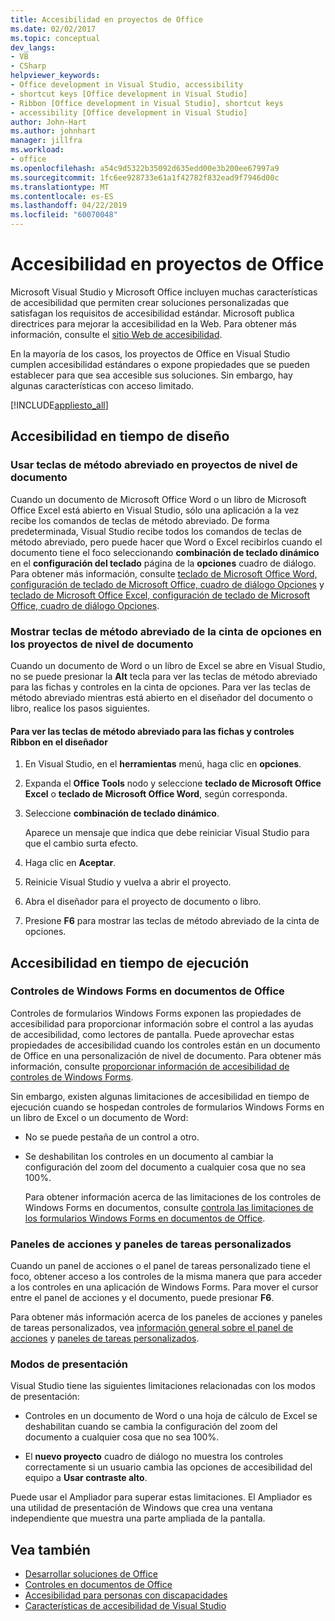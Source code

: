 ```yaml
---
title: Accesibilidad en proyectos de Office
ms.date: 02/02/2017
ms.topic: conceptual
dev_langs:
- VB
- CSharp
helpviewer_keywords:
- Office development in Visual Studio, accessibility
- shortcut keys [Office development in Visual Studio]
- Ribbon [Office development in Visual Studio], shortcut keys
- accessibility [Office development in Visual Studio]
author: John-Hart
ms.author: johnhart
manager: jillfra
ms.workload:
- office
ms.openlocfilehash: a54c9d5322b35092d635edd00e3b200ee67997a9
ms.sourcegitcommit: 1fc6ee928733e61a1f42782f832ead9f7946d00c
ms.translationtype: MT
ms.contentlocale: es-ES
ms.lasthandoff: 04/22/2019
ms.locfileid: "60070048"
---
```

# <a name="accessibility-in-office-projects"></a>Accesibilidad en proyectos de Office

Microsoft Visual Studio y Microsoft Office incluyen muchas características de accesibilidad que permiten crear soluciones personalizadas que satisfagan los requisitos de accesibilidad estándar. Microsoft publica directrices para mejorar la accesibilidad en la Web. Para obtener más información, consulte el [sitio Web de accesibilidad](http://go.microsoft.com/fwlink/?LinkID=37113).

En la mayoría de los casos, los proyectos de Office en Visual Studio cumplen accesibilidad estándares o expone propiedades que se pueden establecer para que sea accesible sus soluciones. Sin embargo, hay algunas características con acceso limitado.

[!INCLUDE[appliesto_all](../vsto/includes/appliesto-all-md.md)]

## <a name="accessibility-at-design-time"></a>Accesibilidad en tiempo de diseño

### <a name="use-shortcut-keys-in-document-level-projects"></a>Usar teclas de método abreviado en proyectos de nivel de documento
 Cuando un documento de Microsoft Office Word o un libro de Microsoft Office Excel está abierto en Visual Studio, sólo una aplicación a la vez recibe los comandos de teclas de método abreviado. De forma predeterminada, Visual Studio recibe todos los comandos de teclas de método abreviado, pero puede hacer que Word o Excel recibirlos cuando el documento tiene el foco seleccionando **combinación de teclado dinámico** en el **configuración del teclado** página de la **opciones** cuadro de diálogo. Para obtener más información, consulte [teclado de Microsoft Office Word, configuración de teclado de Microsoft Office, cuadro de diálogo Opciones](../vsto/microsoft-office-word-keyboard-microsoft-office-keyboard-settings-options-dialog-box.md) y [teclado de Microsoft Office Excel, configuración de teclado de Microsoft Office, cuadro de diálogo Opciones](../vsto/microsoft-office-excel-keyboard-microsoft-office-keyboard-settings-options-dialog-box.md).

### <a name="display-shortcut-keys-for-the-ribbon-in-document-level-projects"></a>Mostrar teclas de método abreviado de la cinta de opciones en los proyectos de nivel de documento
 Cuando un documento de Word o un libro de Excel se abre en Visual Studio, no se puede presionar la **Alt** tecla para ver las teclas de método abreviado para las fichas y controles en la cinta de opciones. Para ver las teclas de método abreviado mientras está abierto en el diseñador del documento o libro, realice los pasos siguientes.

#### <a name="to-view-shortcut-keys-for-ribbon-tabs-and-controls-in-the-designer"></a>Para ver las teclas de método abreviado para las fichas y controles Ribbon en el diseñador

1. En Visual Studio, en el **herramientas** menú, haga clic en **opciones**.

2. Expanda el **Office Tools** nodo y seleccione **teclado de Microsoft Office Excel** o **teclado de Microsoft Office Word**, según corresponda.

3. Seleccione **combinación de teclado dinámico**.

     Aparece un mensaje que indica que debe reiniciar Visual Studio para que el cambio surta efecto.

4. Haga clic en **Aceptar**.

5. Reinicie Visual Studio y vuelva a abrir el proyecto.

6. Abra el diseñador para el proyecto de documento o libro.

7. Presione **F6** para mostrar las teclas de método abreviado de la cinta de opciones.

## <a name="accessibility-at-runtime"></a>Accesibilidad en tiempo de ejecución

### <a name="windows-forms-controls-on-office-documents"></a>Controles de Windows Forms en documentos de Office
 Controles de formularios Windows Forms exponen las propiedades de accesibilidad para proporcionar información sobre el control a las ayudas de accesibilidad, como lectores de pantalla. Puede aprovechar estas propiedades de accesibilidad cuando los controles están en un documento de Office en una personalización de nivel de documento. Para obtener más información, consulte [proporcionar información de accesibilidad de controles de Windows Forms](/dotnet/framework/winforms/controls/providing-accessibility-information-for-controls-on-a-windows-form).

 Sin embargo, existen algunas limitaciones de accesibilidad en tiempo de ejecución cuando se hospedan controles de formularios Windows Forms en un libro de Excel o un documento de Word:

- No se puede pestaña de un control a otro.

- Se deshabilitan los controles en un documento al cambiar la configuración del zoom del documento a cualquier cosa que no sea 100%.

  Para obtener información acerca de las limitaciones de los controles de Windows Forms en documentos, consulte [controla las limitaciones de los formularios Windows Forms en documentos de Office](../vsto/limitations-of-windows-forms-controls-on-office-documents.md).

### <a name="actions-panes-and-custom-task-panes"></a>Paneles de acciones y paneles de tareas personalizados
 Cuando un panel de acciones o el panel de tareas personalizado tiene el foco, obtener acceso a los controles de la misma manera que para acceder a los controles en una aplicación de Windows Forms. Para mover el cursor entre el panel de acciones y el documento, puede presionar **F6**.

 Para obtener más información acerca de los paneles de acciones y paneles de tareas personalizados, vea [información general sobre el panel de acciones](../vsto/actions-pane-overview.md) y [paneles de tareas personalizados](../vsto/custom-task-panes.md).

### <a name="display-modes"></a>Modos de presentación

Visual Studio tiene las siguientes limitaciones relacionadas con los modos de presentación:

- Controles en un documento de Word o una hoja de cálculo de Excel se deshabilitan cuando se cambia la configuración del zoom del documento a cualquier cosa que no sea 100%.

- El **nuevo proyecto** cuadro de diálogo no muestra los controles correctamente si un usuario cambia las opciones de accesibilidad del equipo a **Usar contraste alto**.

Puede usar el Ampliador para superar estas limitaciones. El Ampliador es una utilidad de presentación de Windows que crea una ventana independiente que muestra una parte ampliada de la pantalla.

## <a name="see-also"></a>Vea también

- [Desarrollar soluciones de Office](../vsto/developing-office-solutions.md)
- [Controles en documentos de Office](../vsto/controls-on-office-documents.md)
- [Accesibilidad para personas con discapacidades](../ide/reference/accessibility-for-people-with-disabilities.md)
- [Características de accesibilidad de Visual Studio](../ide/reference/accessibility-features-of-visual-studio.md)